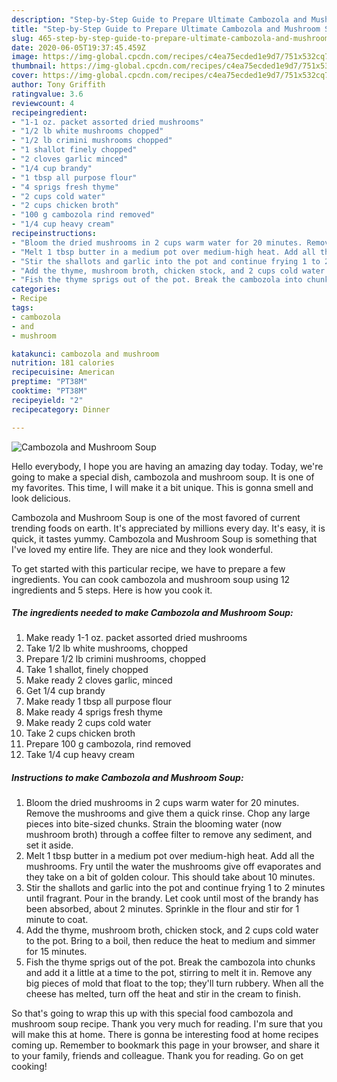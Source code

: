 ```yaml
---
description: "Step-by-Step Guide to Prepare Ultimate Cambozola and Mushroom Soup"
title: "Step-by-Step Guide to Prepare Ultimate Cambozola and Mushroom Soup"
slug: 465-step-by-step-guide-to-prepare-ultimate-cambozola-and-mushroom-soup
date: 2020-06-05T19:37:45.459Z
image: https://img-global.cpcdn.com/recipes/c4ea75ecded1e9d7/751x532cq70/cambozola-and-mushroom-soup-recipe-main-photo.jpg
thumbnail: https://img-global.cpcdn.com/recipes/c4ea75ecded1e9d7/751x532cq70/cambozola-and-mushroom-soup-recipe-main-photo.jpg
cover: https://img-global.cpcdn.com/recipes/c4ea75ecded1e9d7/751x532cq70/cambozola-and-mushroom-soup-recipe-main-photo.jpg
author: Tony Griffith
ratingvalue: 3.6
reviewcount: 4
recipeingredient:
- "1-1 oz. packet assorted dried mushrooms"
- "1/2 lb white mushrooms chopped"
- "1/2 lb crimini mushrooms chopped"
- "1 shallot finely chopped"
- "2 cloves garlic minced"
- "1/4 cup brandy"
- "1 tbsp all purpose flour"
- "4 sprigs fresh thyme"
- "2 cups cold water"
- "2 cups chicken broth"
- "100 g cambozola rind removed"
- "1/4 cup heavy cream"
recipeinstructions:
- "Bloom the dried mushrooms in 2 cups warm water for 20 minutes. Remove the mushrooms and give them a quick rinse. Chop any large pieces into bite-sized chunks. Strain the blooming water (now mushroom broth) through a coffee filter to remove any sediment, and set it aside."
- "Melt 1 tbsp butter in a medium pot over medium-high heat. Add all the mushrooms. Fry until the water the mushrooms give off evaporates and they take on a bit of golden colour. This should take about 10 minutes."
- "Stir the shallots and garlic into the pot and continue frying 1 to 2 minutes until fragrant. Pour in the brandy. Let cook until most of the brandy has been absorbed, about 2 minutes. Sprinkle in the flour and stir for 1 minute to coat."
- "Add the thyme, mushroom broth, chicken stock, and 2 cups cold water to the pot. Bring to a boil, then reduce the heat to medium and simmer for 15 minutes."
- "Fish the thyme sprigs out of the pot. Break the cambozola into chunks and add it a little at a time to the pot, stirring to melt it in. Remove any big pieces of mold that float to the top; they&#39;ll turn rubbery. When all the cheese has melted, turn off the heat and stir in the cream to finish."
categories:
- Recipe
tags:
- cambozola
- and
- mushroom

katakunci: cambozola and mushroom 
nutrition: 181 calories
recipecuisine: American
preptime: "PT38M"
cooktime: "PT38M"
recipeyield: "2"
recipecategory: Dinner

---
```



![Cambozola and Mushroom Soup](https://img-global.cpcdn.com/recipes/c4ea75ecded1e9d7/751x532cq70/cambozola-and-mushroom-soup-recipe-main-photo.jpg)

Hello everybody, I hope you are having an amazing day today. Today, we're going to make a special dish, cambozola and mushroom soup. It is one of my favorites. This time, I will make it a bit unique. This is gonna smell and look delicious.

Cambozola and Mushroom Soup is one of the most favored of current trending foods on earth. It's appreciated by millions every day. It's easy, it is quick, it tastes yummy. Cambozola and Mushroom Soup is something that I've loved my entire life. They are nice and they look wonderful.




To get started with this particular recipe, we have to prepare a few ingredients. You can cook cambozola and mushroom soup using 12 ingredients and 5 steps. Here is how you cook it.

<!--inarticleads1-->

##### The ingredients needed to make Cambozola and Mushroom Soup:

1. Make ready 1-1 oz. packet assorted dried mushrooms
1. Take 1/2 lb white mushrooms, chopped
1. Prepare 1/2 lb crimini mushrooms, chopped
1. Take 1 shallot, finely chopped
1. Make ready 2 cloves garlic, minced
1. Get 1/4 cup brandy
1. Make ready 1 tbsp all purpose flour
1. Make ready 4 sprigs fresh thyme
1. Make ready 2 cups cold water
1. Take 2 cups chicken broth
1. Prepare 100 g cambozola, rind removed
1. Take 1/4 cup heavy cream




<!--inarticleads2-->

##### Instructions to make Cambozola and Mushroom Soup:

1. Bloom the dried mushrooms in 2 cups warm water for 20 minutes. Remove the mushrooms and give them a quick rinse. Chop any large pieces into bite-sized chunks. Strain the blooming water (now mushroom broth) through a coffee filter to remove any sediment, and set it aside.
1. Melt 1 tbsp butter in a medium pot over medium-high heat. Add all the mushrooms. Fry until the water the mushrooms give off evaporates and they take on a bit of golden colour. This should take about 10 minutes.
1. Stir the shallots and garlic into the pot and continue frying 1 to 2 minutes until fragrant. Pour in the brandy. Let cook until most of the brandy has been absorbed, about 2 minutes. Sprinkle in the flour and stir for 1 minute to coat.
1. Add the thyme, mushroom broth, chicken stock, and 2 cups cold water to the pot. Bring to a boil, then reduce the heat to medium and simmer for 15 minutes.
1. Fish the thyme sprigs out of the pot. Break the cambozola into chunks and add it a little at a time to the pot, stirring to melt it in. Remove any big pieces of mold that float to the top; they&#39;ll turn rubbery. When all the cheese has melted, turn off the heat and stir in the cream to finish.




So that's going to wrap this up with this special food cambozola and mushroom soup recipe. Thank you very much for reading. I'm sure that you will make this at home. There is gonna be interesting food at home recipes coming up. Remember to bookmark this page in your browser, and share it to your family, friends and colleague. Thank you for reading. Go on get cooking!
